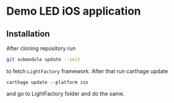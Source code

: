 # Demo LED iOS application

## Installation
After cloning repository run
```bash
git submodule update --init
```
to fetch `LightFactory` framework. After that run carthage update
```
carthage update --platform ios
```
and go to LightFactory folder and do the same.
